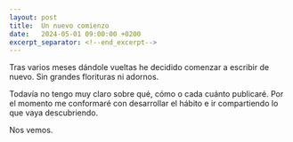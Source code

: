 ```yaml
---
layout: post
title:  Un nuevo comienzo
date:   2024-05-01 09:00:00 +0200
excerpt_separator: <!--end_excerpt-->
---
```


Tras varios meses dándole vueltas he decidido comenzar a escribir de nuevo. Sin grandes florituras ni adornos.

Todavía no tengo muy claro sobre qué, cómo o cada cuánto publicaré. Por el momento me conformaré con desarrollar el hábito e ir compartiendo lo que vaya descubriendo.

Nos vemos.
